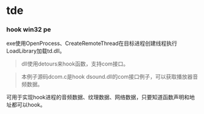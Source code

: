 # tde
### hook win32 pe
exe使用OpenProcess、CreateRemoteThread在目标进程创建线程执行LoadLibrary加载td.dll。

> dll使用detours来hook函数，支持com接口。

> 本例子源码dcom.c是hook dsound.dll的com接口例子，可以获取播放器音频数据。

可用于实现hook进程的音频数据、纹理数据、网络数据，只要知道函数声明和地址都可以hook。
